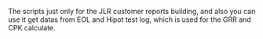 The scripts just only for the JLR customer reports building, and also you can use it get datas from EOL and Hipot test log, 
which is used for the GRR and CPK calculate.